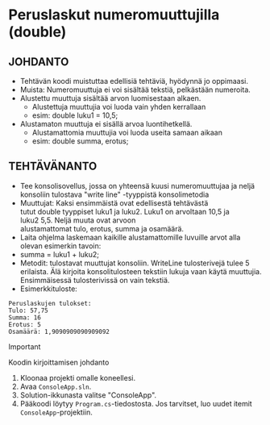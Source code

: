 # Peruslaskut numeromuuttujilla (double)

## JOHDANTO
- Tehtävän koodi muistuttaa edellisiä tehtäviä, hyödynnä jo oppimaasi.
- Muista: Numeromuuttuja ei voi sisältää tekstiä, pelkästään numeroita.
- Alustettu muuttuja sisältää arvon luomisestaan alkaen.
  - Alustettuja muuttujia voi luoda vain yhden kerrallaan
  - esim: double luku1 = 10,5;
- Alustamaton muuttuja ei sisällä arvoa luontihetkellä.
  - Alustamattomia muuttujia voi luoda useita samaan aikaan
  - esim: double summa, erotus;
## TEHTÄVÄNANTO
- Tee konsolisovellus, jossa on yhteensä kuusi numeromuuttujaa ja neljä konsoliin tulostava "write line" -tyyppistä konsolimetodia
- Muuttujat: Kaksi ensimmäistä ovat edellisestä tehtävästä tutut double tyyppiset luku1 ja luku2. Luku1 on arvoltaan 10,5 ja luku2 5,5. Neljä muuta ovat arvoon alustamattomat tulo, erotus, summa ja osamäärä.
- Laita ohjelma laskemaan kaikille alustamattomille luvuille arvot alla olevan esimerkin tavoin:
- summa = luku1 + luku2;
- Metodit: tulostavat muuttujat konsoliin. WriteLine tulosterivejä tulee 5 erilaista. Älä kirjoita konsolitulosteen tekstiin lukuja vaan käytä muuttujia. Ensimmäisessä tulosterivissä on vain tekstiä.
- Esimerkkituloste:

  
```
Peruslaskujen tulokset:
Tulo: 57,75
Summa: 16
Erotus: 5
Osamäärä: 1,9090909090909092
```
> [!IMPORTANT]
> Koodin kirjoittamisen johdanto
1. Kloonaa projekti omalle koneellesi.
2. Avaa `ConsoleApp.sln`.
3. Solution-ikkunasta valitse "ConsoleApp".
4. Pääkoodi löytyy `Program.cs`-tiedostosta. Jos tarvitset, luo uudet itemit `ConsoleApp`-projektiin.
